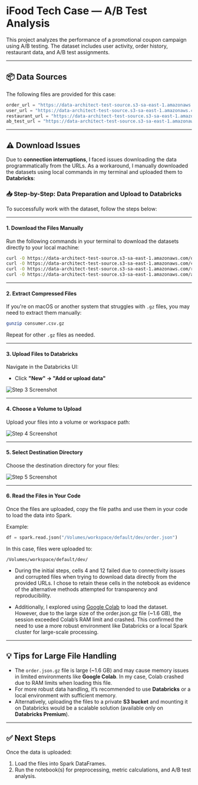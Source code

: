 
# iFood Tech Case — A/B Test Analysis

This project analyzes the performance of a promotional coupon campaign using A/B testing. The dataset includes user activity, order history, restaurant data, and A/B test assignments.

---

## 📦 Data Sources

The following files are provided for this case:

```python
order_url = "https://data-architect-test-source.s3-sa-east-1.amazonaws.com/order.json.gz"
user_url = "https://data-architect-test-source.s3-sa-east-1.amazonaws.com/consumer.csv.gz"
restaurant_url = "https://data-architect-test-source.s3-sa-east-1.amazonaws.com/restaurant.csv.gz"
ab_test_url = "https://data-architect-test-source.s3-sa-east-1.amazonaws.com/ab_test_ref.tar.gz"
```

---

## ⚠️ Download Issues

Due to **connection interruptions**, I faced issues downloading the data programmatically from the URLs. As a workaround, I manually downloaded the datasets using local commands in my terminal and uploaded them to **Databricks**:


### 📥 Step-by-Step: Data Preparation and Upload to Databricks

To successfully work with the dataset, follow the steps below:

---

#### 1. **Download the Files Manually**

Run the following commands in your terminal to download the datasets directly to your local machine:

```bash
curl -O https://data-architect-test-source.s3-sa-east-1.amazonaws.com/order.json.gz
curl -O https://data-architect-test-source.s3-sa-east-1.amazonaws.com/consumer.csv.gz
curl -O https://data-architect-test-source.s3-sa-east-1.amazonaws.com/restaurant.csv.gz
curl -O https://data-architect-test-source.s3-sa-east-1.amazonaws.com/ab_test_ref.tar.gz
```

---

#### 2. **Extract Compressed Files**

If you're on macOS or another system that struggles with `.gz` files, you may need to extract them manually:

```bash
gunzip consumer.csv.gz
```

Repeat for other `.gz` files as needed.

---

#### 3. **Upload Files to Databricks**

Navigate in the Databricks UI:

- Click **"New" → "Add or upload data"**

![Step 3 Screenshot](https://github.com/user-attachments/assets/ae04d716-8dcd-4bfa-80eb-f9fd57e29823)

---

#### 4. **Choose a Volume to Upload**

Upload your files into a volume or workspace path:

![Step 4 Screenshot](https://github.com/user-attachments/assets/91ae9136-ad5c-45d3-92b7-8da9c1c201e0)

---

#### 5. **Select Destination Directory**

Choose the destination directory for your files:

![Step 5 Screenshot](https://github.com/user-attachments/assets/189d7845-d2f4-4df3-8673-4cc4ec8cb161)

---

#### 6. **Read the Files in Your Code**

Once the files are uploaded, copy the file paths and use them in your code to load the data into Spark.

Example:

```python
df = spark.read.json("/Volumes/workspace/default/dev/order.json")
```

In this case, files were uploaded to:

```text
/Volumes/workspace/default/dev/
```

- During the initial steps, cells 4 and 12 failed due to connectivity issues and corrupted files when trying to download data directly from the provided URLs. I chose to retain these cells in the notebook as evidence of the alternative methods attempted for transparency and reproducibility.

- Additionally, I explored using [Google Colab](https://colab.research.google.com/drive/1euBJmD1Hj5kbbEaIvbGCUNfYlEJgDjpT#scrollTo=hy7bLOFMXjJi) to load the dataset. However, due to the large size of the order.json.gz file (~1.6 GB), the session exceeded Colab’s RAM limit and crashed. This confirmed the need to use a more robust environment like Databricks or a local Spark cluster for large-scale processing.


---

## 💡 Tips for Large File Handling

- The `order.json.gz` file is large (~1.6 GB) and may cause memory issues in limited environments like **Google Colab**. In my case, Colab crashed due to RAM limits when loading this file.
- For more robust data handling, it’s recommended to use **Databricks** or a local environment with sufficient memory.
- Alternatively, uploading the files to a private **S3 bucket** and mounting it on Databricks would be a scalable solution (available only on **Databricks Premium**).

---

## ✅ Next Steps

Once the data is uploaded:
1. Load the files into Spark DataFrames.
2. Run the notebook(s) for preprocessing, metric calculations, and A/B test analysis.


